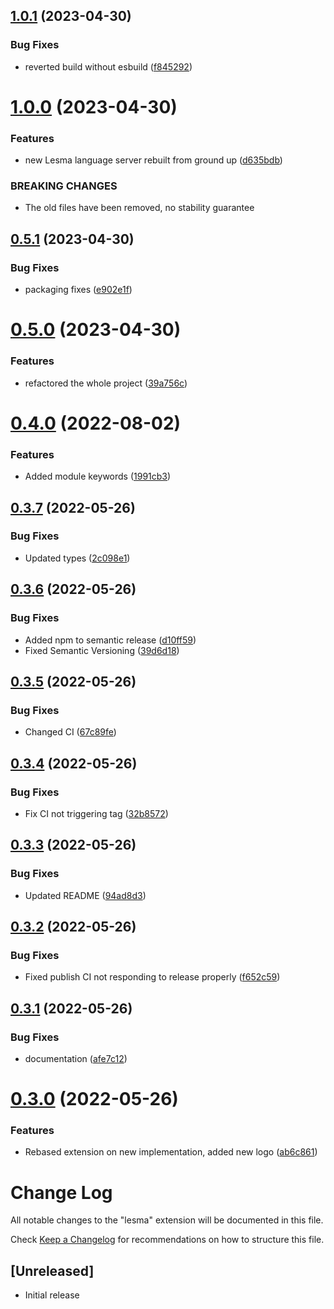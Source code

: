 ## [1.0.1](https://github.com/alinalihassan/Lesma-vscode/compare/v1.0.0...v1.0.1) (2023-04-30)


### Bug Fixes

* reverted build without esbuild ([f845292](https://github.com/alinalihassan/Lesma-vscode/commit/f845292416710288058cdc2ee9116502d0285a24))

# [1.0.0](https://github.com/alinalihassan/Lesma-vscode/compare/v0.5.1...v1.0.0) (2023-04-30)


### Features

* new Lesma language server rebuilt from ground up ([d635bdb](https://github.com/alinalihassan/Lesma-vscode/commit/d635bdbb604b96c0730a1b96052ce6a6e5ff73a7))


### BREAKING CHANGES

* The old files have been removed, no stability guarantee

## [0.5.1](https://github.com/alinalihassan/Lesma-vscode/compare/v0.5.0...v0.5.1) (2023-04-30)


### Bug Fixes

* packaging fixes ([e902e1f](https://github.com/alinalihassan/Lesma-vscode/commit/e902e1f77ef6eb62f18c5ecb496bddbfbf6295e2))

# [0.5.0](https://github.com/alinalihassan/Lesma-vscode/compare/v0.4.0...v0.5.0) (2023-04-30)


### Features

* refactored the whole project ([39a756c](https://github.com/alinalihassan/Lesma-vscode/commit/39a756c4dd3615d06cc8ec84c7903ada708ceff2))

# [0.4.0](https://github.com/alinalihassan/Lesma-vscode/compare/v0.3.7...v0.4.0) (2022-08-02)


### Features

* Added module keywords ([1991cb3](https://github.com/alinalihassan/Lesma-vscode/commit/1991cb3766b3dccc1dcb775343bba004bc2e4541))

## [0.3.7](https://github.com/alinalihassan/Lesma-vscode/compare/v0.3.6...v0.3.7) (2022-05-26)


### Bug Fixes

* Updated types ([2c098e1](https://github.com/alinalihassan/Lesma-vscode/commit/2c098e177ede73efd3179b06249715bc3f5732b5))

## [0.3.6](https://github.com/alinalihassan/Lesma-vscode/compare/v0.3.5...v0.3.6) (2022-05-26)


### Bug Fixes

* Added npm to semantic release ([d10ff59](https://github.com/alinalihassan/Lesma-vscode/commit/d10ff5973372af38399c5959bfc3be24dc60ad4d))
* Fixed Semantic Versioning ([39d6d18](https://github.com/alinalihassan/Lesma-vscode/commit/39d6d18ea1de4ae0b137e834cea0f56826744cd5))

## [0.3.5](https://github.com/alinalihassan/Lesma-vscode/compare/v0.3.4...v0.3.5) (2022-05-26)


### Bug Fixes

* Changed CI ([67c89fe](https://github.com/alinalihassan/Lesma-vscode/commit/67c89fe5ac504cb12d4c3b49932be8a92bd84eb0))

## [0.3.4](https://github.com/alinalihassan/Lesma-vscode/compare/v0.3.3...v0.3.4) (2022-05-26)


### Bug Fixes

* Fix CI not triggering tag ([32b8572](https://github.com/alinalihassan/Lesma-vscode/commit/32b8572b29a67959f520e3fb51ff6f510cfd83eb))

## [0.3.3](https://github.com/alinalihassan/Lesma-vscode/compare/v0.3.2...v0.3.3) (2022-05-26)


### Bug Fixes

* Updated README ([94ad8d3](https://github.com/alinalihassan/Lesma-vscode/commit/94ad8d3f06079a309fd165ad4a9a99cf77eee8cd))

## [0.3.2](https://github.com/alinalihassan/Lesma-vscode/compare/v0.3.1...v0.3.2) (2022-05-26)


### Bug Fixes

* Fixed publish CI not responding to release properly ([f652c59](https://github.com/alinalihassan/Lesma-vscode/commit/f652c59b9805483c6c1fc27d43bc73650cb7ac16))

## [0.3.1](https://github.com/alinalihassan/Lesma-vscode/compare/v0.3.0...v0.3.1) (2022-05-26)


### Bug Fixes

* documentation ([afe7c12](https://github.com/alinalihassan/Lesma-vscode/commit/afe7c12886a4509eb36839918a6f3fccadcf4bbc))

# [0.3.0](https://github.com/alinalihassan/Lesma-vscode/compare/v0.2.2...v0.3.0) (2022-05-26)


### Features

* Rebased extension on new implementation, added new logo ([ab6c861](https://github.com/alinalihassan/Lesma-vscode/commit/ab6c8619878e196d1c9008976538e1942f179187))

# Change Log
All notable changes to the "lesma" extension will be documented in this file.

Check [Keep a Changelog](http://keepachangelog.com/) for recommendations on how to structure this file.

## [Unreleased]
- Initial release
